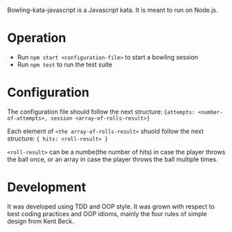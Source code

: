 Bowling-kata-javascript is a Javascript kata.
It is meant to run on Node.js.

# Operation

  * Run `npm start <configuration-file>` to start a bowling session
  * Run `npm test` to run the test suite

# Configuration

The configuration file should follow the next structure:
`{attempts: <number-of-attempts>, session <array-of-rolls-result>}`

Each element of `<the array-of-rolls-result>` shuold follow the next structure:
`{ hits: <roll-result> }`

`<roll-result>` can be a numbe(the number of hits) in case the player throws the ball once, or an array
in case the player throws the ball multiple times.

# Development
It was developed using TDD and OOP style.
It was grown with respect to best coding practices and OOP idioms,
mainly the four rules of simple design from Kent Beck.